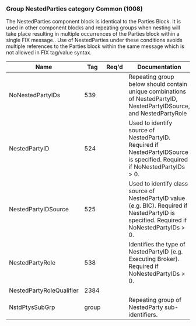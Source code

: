 ### Group NestedParties category Common (1008)

The NestedParties component block is identical to the Parties Block. It is used in other component blocks and repeating groups when nesting will take place resulting in multiple occurrences of the Parties block within a single FIX message.. Use of NestedParties under these conditions avoids multiple references to the Parties block within the same message which is not allowed in FIX tag/value syntax.

| Name                     | Tag   | Req'd | Documentation                                                                                                                              |
|--------------------------|-------|----------|-------------------------------------------------------------------------------------------------------------------------------|
| NoNestedPartyIDs         | 539   |       | Repeating group below should contain unique combinations of NestedPartyID, NestedPartyIDSource, and NestedPartyRole                        |
| NestedPartyID            | 524   |       | Used to identify source of NestedPartyID. Required if NestedPartyIDSource is specified. Required if NoNestedPartyIDs > 0.                  |
| NestedPartyIDSource      | 525   |       | Used to identify class source of NestedPartyID value (e.g. BIC). Required if NestedPartyID is specified. Required if NoNestedPartyIDs > 0. |
| NestedPartyRole          | 538   |       | Identifies the type of NestedPartyID (e.g. Executing Broker). Required if NoNestedPartyIDs > 0.                                            |
| NestedPartyRoleQualifier | 2384  |       |                                                                                                                                |
| NstdPtysSubGrp           | group |       | Repeating group of NestedParty sub-identifiers.                                                                                            |

